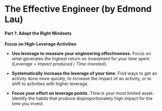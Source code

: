 # The Effective Engineer (by Edmond Lau)

#### Part 1: Adopt the Right Mindsets

**Focus on High-Leverage Activities**

* **Use leverage to measure your engineering effectiveness.** Focus on what generates the highest return on investment for your time spent (_Leverage = Impact produced / Time invested_).

* **Systematically increase the leverage of your time.** Find ways to get an activity done more quickly, to increase the impact of an activity, or to shift to activities with higher leverage.

* **Focus your effort on leverage points.** Time is your most limited asset. Identify the habits that produce disproportionately high impact for the time you invest.

